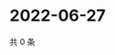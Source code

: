 # 2022-06-27

共 0 条

<!-- BEGIN WEIBO -->
<!-- 最后更新时间 Mon Jun 27 2022 01:15:02 GMT+0800 (China Standard Time) -->

<!-- END WEIBO -->
